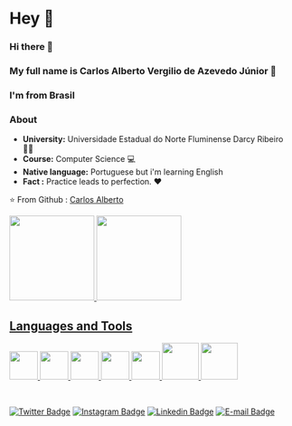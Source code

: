 # Hey 👋
### Hi there 👋


### My full name is Carlos Alberto Vergilio de Azevedo Júnior 💖
### I'm from Brasil 


### About

-  **University:** Universidade Estadual do Norte Fluminense Darcy Ribeiro 🧘‍♀️ 
-  **Course:** Computer Science 💻
-  **Native language:** Portuguese but i'm learning English 
-  **Fact :** Practice leads to perfection. :heart:


⭐️ From
  Github : [Carlos Alberto](https://github.com/giliover) 
<div style="display: inline-block">
  <a href="https://github.com/giliover">
  <img height="150em" src="https://github-readme-stats.vercel.app/api?username=giliover&show_icons=true&theme=midnight-purple&include_all_commits=true&count_private=true"/>
  <img height="150em" src="https://github-readme-stats.vercel.app/api/top-langs/?username=giliover&layout=compact&langs_count=8&theme=midnight-purple"/>
<div>

## Languages and Tools 

<p align="left">
  <img src="https://media3.giphy.com/media/kdFc8fubgS31b8DsVu/giphy.webp" width="50">
  <img src="https://media3.giphy.com/media/ln7z2eWriiQAllfVcn/200w.webp" width="50">
  <img src="https://i.giphy.com/media/IdyAQJVN2kVPNUrojM/200.webp" width="50">
  <img src="https://media.giphy.com/media/KzJkzjggfGN5Py6nkT/giphy.gif" width="50">
  <img src="https://media.giphy.com/media/4fTlkeFYy9z17PG2lj/giphy.gif" width="50">
  <img src="https://media.giphy.com/media/2L9pc5lWdH0040aaW6/giphy.gif" width="65">
  <img src="https://media.giphy.com/media/enF8vwzq7MbFFti2k7/giphy.gif" width="65">  
  
 
</p> 

<br>


[![Twitter Badge](https://img.shields.io/badge/-@giliover-6633cc?style=flat-square&labelColor=6633cc&logo=twitter&logoColor=white&link=https://twitter.com/giliover)](https://twitter.com/giliover) 
[![Instagram Badge](https://img.shields.io/badge/-@giliover-6633cc?style=flat-square&logo=Instagram&logoColor=white&link=https://www.instagram.com/giliover/)](https://www.instagram.com/giliover/) 
[![Linkedin Badge](https://img.shields.io/badge/-Carlos%20Vergilio-6633cc?style=flat-square&logo=Linkedin&logoColor=white&link=https://www.linkedin.com/in/giliover/)](https://www.linkedin.com/in/giliover/) 
[![E-mail Badge](https://img.shields.io/badge/-giliover@hotmail.com-6633cc?style=flat-square&logo=email&logoColor=white&link=mailto:giliover@hotmail.com)](mailto:giliover@hotmail.com)
